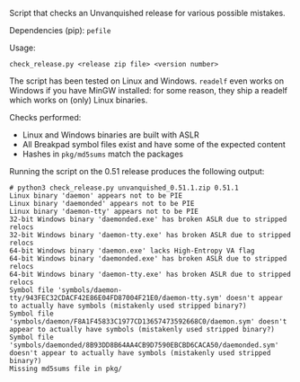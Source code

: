 Script that checks an Unvanquished release for various possible mistakes.

Dependencies (pip): `pefile`

Usage:

    check_release.py <release zip file> <version number>

The script has been tested on Linux and Windows. `readelf` even works on Windows if you have MinGW installed: for some reason, they ship a readelf which works on (only) Linux binaries.

Checks performed:
- Linux and Windows binaries are built with ASLR
- All Breakpad symbol files exist and have some of the expected content
- Hashes in `pkg/md5sums` match the packages

Running the script on the 0.51 release produces the following output:

    # python3 check_release.py unvanquished_0.51.1.zip 0.51.1
    Linux binary 'daemon' appears not to be PIE
    Linux binary 'daemonded' appears not to be PIE
    Linux binary 'daemon-tty' appears not to be PIE
    32-bit Windows binary 'daemonded.exe' has broken ASLR due to stripped relocs
    32-bit Windows binary 'daemon-tty.exe' has broken ASLR due to stripped relocs
    64-bit Windows binary 'daemon.exe' lacks High-Entropy VA flag
    64-bit Windows binary 'daemonded.exe' has broken ASLR due to stripped relocs
    64-bit Windows binary 'daemon-tty.exe' has broken ASLR due to stripped relocs
    Symbol file 'symbols/daemon-tty/943FEC32CDACF42E86E04FD87004F21E0/daemon-tty.sym' doesn't appear to actually have symbols (mistakenly used stripped binary?)
    Symbol file 'symbols/daemon/F8A1F45833C1977CD13657473592668C0/daemon.sym' doesn't appear to actually have symbols (mistakenly used stripped binary?)
    Symbol file 'symbols/daemonded/8B93DD8B64AA4CB9D7590EBCBD6CACA50/daemonded.sym' doesn't appear to actually have symbols (mistakenly used stripped binary?)
    Missing md5sums file in pkg/
